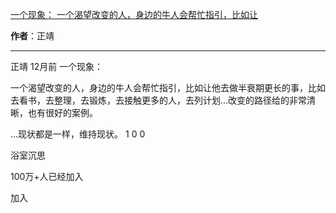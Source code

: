 

[一个现象： 一个渴望改变的人，身边的牛人会帮忙指引，比如让](https://m.okjike.com/originalPosts/662e34b56d9f1906319c5707?s=ewoidSI6ICI1N2Y0ZGFjYWI2YzFlNTEzMDBiMDQyNmQiCn0=)

**作者**：正靖

---

正靖
12月前
一个现象：

一个渴望改变的人，身边的牛人会帮忙指引，比如让他去做半衰期更长的事，比如去看书，去整理，去锻炼，去接触更多的人，去列计划…改变的路径给的非常清晰，也有很好的案例。

…现状都是一样，维持现状。
1
0
0

浴室沉思

100万+人已经加入

加入

